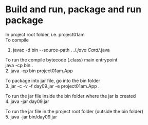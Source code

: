 # Build and run, package and run package

In project root folder, i.e. project01am <br />
To compile <br />
1. javac -d bin --source-path . ./*.java Card/*.java
   
To run the compile bytecode (.class) main entrypoint <br />
java -cp bin <packageName>.<ClassName> <br />
2. java -cp bin project01am.App 

To package into jar file, go into the bin folder <br />
3. jar -c -v -f day09.jar -e project01am.App . 

To run the jar file inside the bin folder where the jar is created <br />
4. java -jar day09.jar

To run the jar file in the project root folder (outside the bin folder) <br />
5. java -jar bin/day09.jar